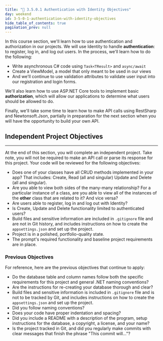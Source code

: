 ```yaml
---
title: "📓 3.5.0.1 Authentication with Identity Objectives"
day: weekend
id: 3-5-0-1-authentication-with-identity-objectives
hide_table_of_contents: true
pagination_prev: null
---
```


In this course section, we'll learn how to use authentication and authorization in our projects. We will use Identity to handle **authentication**: to register, log in, and log out users. In the process, we'll learn how to do the following:

* Write asynchronous C# code using `Task<TResult>` and `async/await`
* Create a ViewModel, a model that only meant to be used in our views
* And we'll continue to use validation attributes to validate user input into our registration and login forms. 

We'll also learn how to use ASP.NET Core tools to implement basic **authorization**, which will allow our applications to determine what users should be allowed to do.

Finally, we'll take some time to learn how to make API calls using RestSharp and Newtonsoft.Json, partially in preparation for the next section when you will have the opportunity to build your own API.

## Independent Project Objectives
---

At the end of this section, you will complete an independent project. Take note, you will not be required to make an API call or parse its response for this project. Your code will be reviewed for the following objectives:

* Does one of your classes have all CRUD methods implemented in your app? That includes: Create, Read (all and singular) Update and Delete (all and singular).
* Are you able to view both sides of the many-many relationship? For a particular instance of a class, are you able to view all of the instances of the **other** class that are related to it? And vice versa?
* Are users able to register, log in and log out with Identity?
* Is Create, Update and Delete functionality limited to authenticated users?
* Build files and sensitive information are included in `.gitignore` file and are not in Git history, and includes instructions on how to create the `appsettings.json` and set up the project.
* Project is in a polished, portfolio-quality state.
* The prompt's required functionality and baseline project requirements are in place.

### Previous Objectives

For reference, here are the previous objectives that continue to apply:

* Do the database table and column names follow both the specific requirements for this project and general .NET naming conventions?
* Are the instructions for re-creating your database thorough and clear?
* Build files and sensitive information is included in `.gitignore` file and is not to be tracked by Git, and includes instructions on how to create the `appsettings.json` and set up the project.
* Did you follow naming conventions?
* Does your code have proper indentation and spacing?
* Did you include a README with a description of the program, setup instructions for the database, a copyright, a license, and your name?
* Is the project tracked in Git, and did you regularly make commits with clear messages that finish the phrase "This commit will…"?

